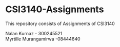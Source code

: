 # CSI3140-Assignments

This repository consists of Assignments of CSI3140 <br>

Nalan Kurnaz - 300245521 <br>
Myrtille Murangamirwa -08444640
